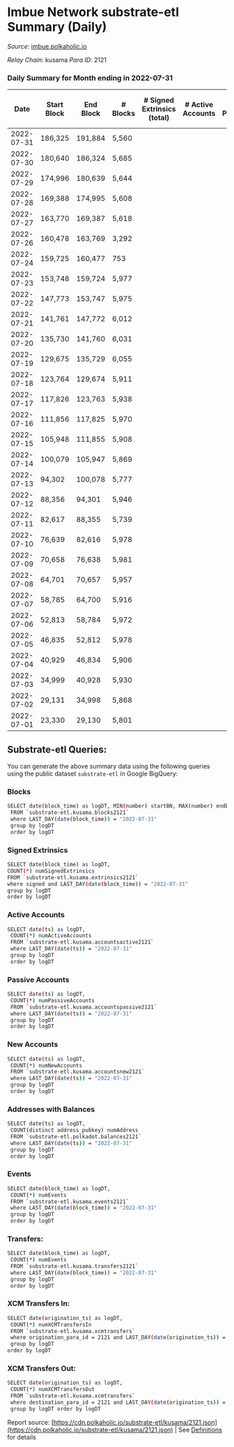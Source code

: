 # Imbue Network substrate-etl Summary (Daily)

_Source_: [imbue.polkaholic.io](https://imbue.polkaholic.io)

*Relay Chain*: kusama
*Para ID*: 2121



### Daily Summary for Month ending in 2022-07-31


| Date | Start Block | End Block | # Blocks | # Signed Extrinsics (total) | # Active Accounts | # Passive | # New | # Addresses with Balances | # Events | # Transfers | # XCM Transfers In | # XCM Transfers Out | Issues | 
| ---- | ----------- | --------- | -------- | --------------------------- | ----------------- | --------- | ----- | ------------------------- | -------- | ----------- | ------------------ | ------------------- | ------ |
| 2022-07-31 | 186,325 | 191,884 | 5,560 |  |  |  |  | 4 | 11,123 |   |   |   |  |
| 2022-07-30 | 180,640 | 186,324 | 5,685 |  |  |  |  | 4 | 11,373 |   |   |   |  |
| 2022-07-29 | 174,996 | 180,639 | 5,644 |  |  |  |  | 4 | 11,291 |   |   |   |  |
| 2022-07-28 | 169,388 | 174,995 | 5,608 |  |  |  |  | 4 | 11,219 |   |   |   |  |
| 2022-07-27 | 163,770 | 169,387 | 5,618 |  |  |  |  | 4 | 11,240 |   |   |   |  |
| 2022-07-26 | 160,478 | 163,769 | 3,292 |  |  |  |  | 4 | 6,585 |   |   |   |  |
| 2022-07-24 | 159,725 | 160,477 | 753 |  |  |  |  | 4 | 1,507 |   |   |   |  |
| 2022-07-23 | 153,748 | 159,724 | 5,977 |  |  |  |  | 4 | 11,957 |   |   |   |  |
| 2022-07-22 | 147,773 | 153,747 | 5,975 |  |  |  |  | 4 | 11,953 |   |   |   |  |
| 2022-07-21 | 141,761 | 147,772 | 6,012 |  |  |  |  | 4 | 12,028 |   |   |   |  |
| 2022-07-20 | 135,730 | 141,760 | 6,031 |  |  |  |  | 4 | 12,065 |   |   |   |  |
| 2022-07-19 | 129,675 | 135,729 | 6,055 |  |  |  |  | 4 | 12,113 |   |   |   |  |
| 2022-07-18 | 123,764 | 129,674 | 5,911 |  |  |  |  | 4 | 11,826 |   |   |   |  |
| 2022-07-17 | 117,826 | 123,763 | 5,938 |  |  |  |  | 4 | 11,879 |   |   |   |  |
| 2022-07-16 | 111,856 | 117,825 | 5,970 |  |  |  |  | 4 | 11,943 |   |   |   |  |
| 2022-07-15 | 105,948 | 111,855 | 5,908 |  |  |  |  | 4 | 11,820 |   |   |   |  |
| 2022-07-14 | 100,079 | 105,947 | 5,869 |  |  |  |  | 4 | 11,741 |   |   |   |  |
| 2022-07-13 | 94,302 | 100,078 | 5,777 |  |  |  |  | 4 | 11,557 |   |   |   |  |
| 2022-07-12 | 88,356 | 94,301 | 5,946 |  |  |  |  | 4 | 11,895 |   |   |   |  |
| 2022-07-11 | 82,617 | 88,355 | 5,739 |  |  |  |  | 4 | 11,482 |   |   |   |  |
| 2022-07-10 | 76,639 | 82,616 | 5,978 |  |  |  |  | 4 | 11,959 |   |   |   |  |
| 2022-07-09 | 70,658 | 76,638 | 5,981 |  |  |  |  | 4 | 11,965 |   |   |   |  |
| 2022-07-08 | 64,701 | 70,657 | 5,957 |  |  |  |  | 4 | 11,918 |   |   |   |  |
| 2022-07-07 | 58,785 | 64,700 | 5,916 |  |  |  |  | 4 | 11,835 |   |   |   |  |
| 2022-07-06 | 52,813 | 58,784 | 5,972 |  |  |  |  | 4 | 11,947 |   |   |   |  |
| 2022-07-05 | 46,835 | 52,812 | 5,978 |  |  |  |  | 4 | 11,959 |   |   |   |  |
| 2022-07-04 | 40,929 | 46,834 | 5,906 |  |  |  |  | 4 | 11,816 |   |   |   |  |
| 2022-07-03 | 34,999 | 40,928 | 5,930 |  |  |  |  | 4 | 11,863 |   |   |   |  |
| 2022-07-02 | 29,131 | 34,998 | 5,868 |  |  |  |  | 4 | 11,739 |   |   |   |  |
| 2022-07-01 | 23,330 | 29,130 | 5,801 |  |  |  |  | 4 | 11,606 |   |   |   |  |

## Substrate-etl Queries:
You can generate the above summary data using the following queries using the public dataset `substrate-etl` in Google BigQuery:

### Blocks
```bash
SELECT date(block_time) as logDT, MIN(number) startBN, MAX(number) endBN, COUNT(*) numBlocks 
 FROM `substrate-etl.kusama.blocks2121`  
 where LAST_DAY(date(block_time)) = "2022-07-31" 
 group by logDT 
 order by logDT
```

### Signed Extrinsics
```bash
SELECT date(block_time) as logDT, 
COUNT(*) numSignedExtrinsics 
FROM `substrate-etl.kusama.extrinsics2121`  
where signed and LAST_DAY(date(block_time)) = "2022-07-31" 
group by logDT 
order by logDT
```

### Active Accounts
```bash
SELECT date(ts) as logDT, 
 COUNT(*) numActiveAccounts 
 FROM `substrate-etl.kusama.accountsactive2121` 
 where LAST_DAY(date(ts)) = "2022-07-31" 
 group by logDT 
 order by logDT
```

### Passive Accounts
```bash
SELECT date(ts) as logDT, 
 COUNT(*) numPassiveAccounts 
 FROM `substrate-etl.kusama.accountspassive2121` 
 where LAST_DAY(date(ts)) = "2022-07-31" 
 group by logDT 
 order by logDT
```

### New Accounts
```bash
SELECT date(ts) as logDT, 
 COUNT(*) numNewAccounts 
 FROM `substrate-etl.kusama.accountsnew2121` 
 where LAST_DAY(date(ts)) = "2022-07-31" 
 group by logDT
 order by logDT
```

### Addresses with Balances
```bash
SELECT date(ts) as logDT,
 COUNT(distinct address_pubkey) numAddress 
 FROM `substrate-etl.polkadot.balances2121` 
 where LAST_DAY(date(ts)) = "2022-07-31" 
 group by logDT 
 order by logDT
```

### Events
```bash
SELECT date(block_time) as logDT, 
 COUNT(*) numEvents 
 FROM `substrate-etl.kusama.events2121` 
 where LAST_DAY(date(block_time)) = "2022-07-31" 
 group by logDT 
 order by logDT
```

### Transfers:
```bash
SELECT date(block_time) as logDT, 
 COUNT(*) numEvents 
 FROM `substrate-etl.kusama.transfers2121` 
 where LAST_DAY(date(block_time)) = "2022-07-31" 
 group by logDT 
 order by logDT
```

### XCM Transfers In:
```bash
SELECT date(origination_ts) as logDT, 
 COUNT(*) numXCMTransfersIn 
 FROM `substrate-etl.kusama.xcmtransfers` 
 where origination_para_id = 2121 and LAST_DAY(date(origination_ts)) = "2022-07-31" 
 group by logDT 
order by logDT
```

### XCM Transfers Out:
```bash
SELECT date(origination_ts) as logDT, 
 COUNT(*) numXCMTransfersOut 
 FROM `substrate-etl.kusama.xcmtransfers` 
 where destination_para_id = 2121 and LAST_DAY(date(origination_ts)) = "2022-07-31" 
 group by logDT order by logDT
```


Report source: [https://cdn.polkaholic.io/substrate-etl/kusama/2121.json](https://cdn.polkaholic.io/substrate-etl/kusama/2121.json) | See [Definitions](/DEFINITIONS.md) for details
